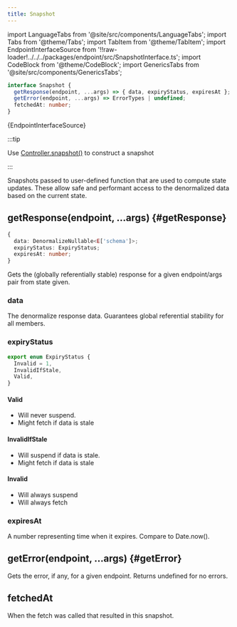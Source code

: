 ```yaml
---
title: Snapshot
---
```


<head>
  <title>Snapshot - Safe data access for Reactive Data Client</title>
</head>

import LanguageTabs from '@site/src/components/LanguageTabs';
import Tabs from '@theme/Tabs';
import TabItem from '@theme/TabItem';
import EndpointInterfaceSource from '!!raw-loader!../../../packages/endpoint/src/SnapshotInterface.ts';
import CodeBlock from '@theme/CodeBlock';
import GenericsTabs from '@site/src/components/GenericsTabs';

<GenericsTabs>

```ts
interface Snapshot {
  getResponse(endpoint, ...args)​ => { data, expiryStatus, expiresAt };
  getError(endpoint, ...args)​ => ErrorTypes | undefined;
  fetchedAt: number;
}
```
<CodeBlock className="language-typescript">{EndpointInterfaceSource}</CodeBlock>

</GenericsTabs>

:::tip

Use [Controller.snapshot()](./Controller.md#snapshot) to construct a snapshot

:::

Snapshots passed to user-defined function that are used to compute state updates. These
allow safe and performant access to the denormalized data based on the current state.

## getResponse(endpoint, ...args) {#getResponse}

```ts title="returns"
{
  data: DenormalizeNullable<E['schema']>;
  expiryStatus: ExpiryStatus;
  expiresAt: number;
}
```

Gets the (globally referentially stable) response for a given endpoint/args pair from state given.

### data

The denormalize response data. Guarantees global referential stability for all members.

### expiryStatus

```ts
export enum ExpiryStatus {
  Invalid = 1,
  InvalidIfStale,
  Valid,
}
```

#### Valid

- Will never suspend.
- Might fetch if data is stale

#### InvalidIfStale

- Will suspend if data is stale.
- Might fetch if data is stale

#### Invalid

- Will always suspend
- Will always fetch

### expiresAt

A number representing time when it expires. Compare to Date.now().


## getError(endpoint, ...args) {#getError}

Gets the error, if any, for a given endpoint. Returns undefined for no errors.


## fetchedAt

When the fetch was called that resulted in this snapshot.
